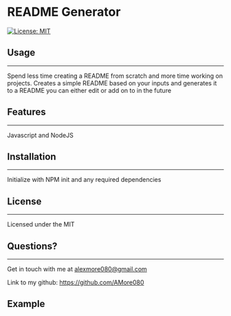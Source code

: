 # README Generator
[![License: MIT](https://img.shields.io/badge/License-MIT-yellow.svg)](https://opensource.org/licenses/MIT) 
## Usage
---
Spend less time creating a README from scratch and more time working on projects. Creates a simple README based on your inputs and generates it to a README you can either edit or add on to in the future

## Features
---
Javascript and NodeJS

## Installation
---
Initialize with NPM init and any required dependencies

## License
---
Licensed under the MIT

## Questions?
---
Get in touch with me at alexmore080@gmail.com

Link to my github: https://github.com/AMore080

## Example
